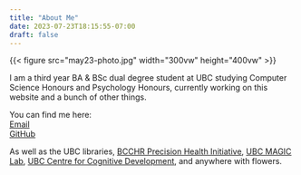 ```yaml
---
title: "About Me"
date: 2023-07-23T18:15:55-07:00
draft: false 
---
```

{{< figure src="may23-photo.jpg" width="300vw" height="400vw" >}}

I am a third year BA & BSc dual degree student at UBC studying Computer Science Honours and Psychology Honours, currently working on this website and a bunch of other things.

You can find me here:\
[Email](mailto:xkianarashidi@gmail.com)\
[GitHub](https://github.com/x-kiana)

As well as the UBC libraries, [BCCHR Precision Health Initiative](https://www.bcchr.ca/phi), [UBC MAGIC Lab](https://magiclab.psych.ubc.ca), [UBC Centre for Cognitive Development](https://cogdev.psych.ubc.ca), and anywhere with flowers.

